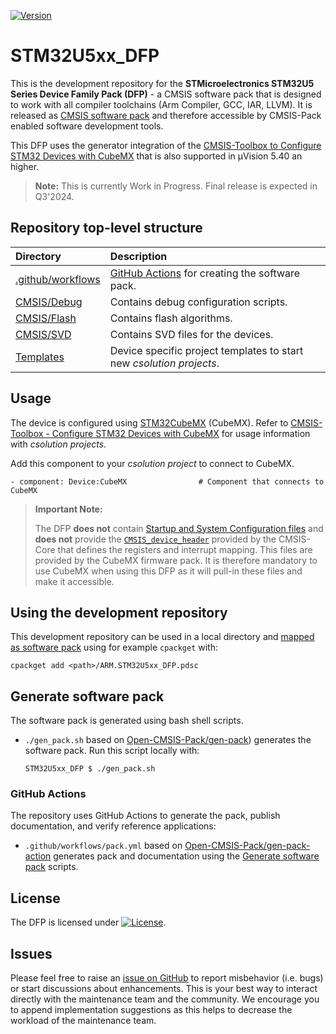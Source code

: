 [![Version](https://img.shields.io/github/v/release/Open-CMSIS-Pack/STM32U5xx_DFP)](https://github.com/Open-CMSIS-Pack/STM32U5xx_DFP/releases/latest)

# STM32U5xx_DFP

This is the development repository for the **STMicroelectronics STM32U5 Series Device Family Pack (DFP)** - a CMSIS software pack that is designed to work with all compiler toolchains (Arm Compiler, GCC, IAR, LLVM). It is released as [CMSIS software pack](https://www.keil.arm.com/packs/STM32U5xx_DFP-keil) and therefore accessible by CMSIS-Pack enabled software development tools.

This DFP uses the generator integration of the [CMSIS-Toolbox to Configure STM32 Devices with CubeMX](https://github.com/Open-CMSIS-Pack/cmsis-toolbox/blob/main/docs/CubeMX.md) that is also supported in µVision 5.40 an higher.

> **Note:** This is currently Work in Progress. Final release is expected in Q3'2024.

## Repository top-level structure

Directory                   | Description
:---------------------------|:--------------
[.github/workflows](https://github.com/Open-CMSIS-Pack/STM32U5xx_DFP/tree/main/.github/workflows)  | [GitHub Actions](#github-actions) for creating the software pack.
[CMSIS/Debug](https://github.com/Open-CMSIS-Pack/STM32U5xx_DFP/tree/main/CMSIS/Debug)              | Contains debug configuration scripts.
[CMSIS/Flash](https://github.com/Open-CMSIS-Pack/STM32U5xx_DFP/tree/main/CMSIS/Flash)              | Contains flash algorithms.
[CMSIS/SVD](https://github.com/Open-CMSIS-Pack/STM32U5xx_DFP/tree/main/CMSIS/Driver)               | Contains SVD files for the devices.
[Templates](https://github.com/Open-CMSIS-Pack/STM32U5xx_DFP/tree/main/Templates)                  | Device specific project templates to start new *csolution projects*.

## Usage

The device is configured using [STM32CubeMX](https://www.st.com/en/development-tools/stm32cubemx.html) (CubeMX). Refer to [CMSIS-Toolbox - Configure STM32 Devices with CubeMX](https://github.com/Open-CMSIS-Pack/cmsis-toolbox/blob/main/docs/CubeMX.md) for usage information with *csolution projects*.

Add this component to your *csolution project* to connect to CubeMX.

    - component: Device:CubeMX                # Component that connects to CubeMX

> **Important Note:**
>
> The DFP **does not** contain [Startup and System Configuration files](https://arm-software.github.io/CMSIS_6/latest/Core/using_pg.html) and **does not** provide the [`CMSIS_device_header`](https://arm-software.github.io/CMSIS_6/latest/Core/using_pg.html#using_packs) provided
> by the CMSIS-Core that defines the registers and interrupt mapping. This files are provided by the CubeMX firmware pack. It is therefore mandatory to use CubeMX when using this DFP as it will pull-in these files and make it accessible.

## Using the development repository

This development repository can be used in a local directory and [mapped as software pack](https://github.com/Open-CMSIS-Pack/cmsis-toolbox/blob/main/docs/build-tools.md#install-a-repository) using for example `cpackget` with:

    cpackget add <path>/ARM.STM32U5xx_DFP.pdsc

## Generate software pack

The software pack is generated using bash shell scripts.

- `./gen_pack.sh` based on [Open-CMSIS-Pack/gen-pack](
https://github.com/Open-CMSIS-Pack/gen-pack)) generates the software pack. Run this script locally with:

      STM32U5xx_DFP $ ./gen_pack.sh

### GitHub Actions

The repository uses GitHub Actions to generate the pack, publish documentation, and verify reference applications:

- `.github/workflows/pack.yml` based on [Open-CMSIS-Pack/gen-pack-action](https://github.com/Open-CMSIS-Pack/gen-pack-action) generates pack and documentation using the [Generate software pack](#generate-software-pack) scripts.

## License

The DFP is licensed under [![License](https://img.shields.io/github/license/Open-CMSIS-Pack/STM32U5xx_DFP?label)](https://github.com/Open-CMSIS-Pack/STM32U5xx_DFP/blob/main/LICENSE).

## Issues

Please feel free to raise an [issue on GitHub](https://github.com/Open-CMSIS-Pack/STM32U5xx_DFP/issues)
to report misbehavior (i.e. bugs) or start discussions about enhancements. This
is your best way to interact directly with the maintenance team and the community.
We encourage you to append implementation suggestions as this helps to decrease the
workload of the maintenance team.

